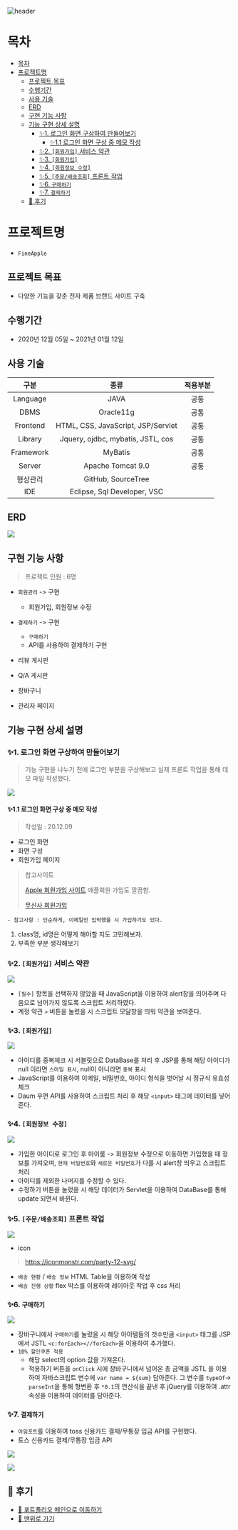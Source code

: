 ![header](https://capsule-render.vercel.app/api?type=slice&color=79b8ff&height=200&text=Portfolio&fontAlign=70&rotate=13&fontAlignY=25)


# 목차
- [목차](#목차)
- [프로젝트명](#프로젝트명)
  - [프로젝트 목표](#프로젝트-목표)
  - [수행기간](#수행기간)
  - [사용 기술](#사용-기술)
  - [ERD](#erd)
  - [구현 기능 사항](#구현-기능-사항)
  - [기능 구현 상세 설명](#기능-구현-상세-설명)
    - [✨1. 로그인 화면 구상하여 만들어보기](#1-로그인-화면-구상하여-만들어보기)
      - [✨1.1 로그인 화면 구상 중 메모 작성](#11-로그인-화면-구상-중-메모-작성)
    - [✨2. `[회원가입]` 서비스 약관](#2-회원가입-서비스-약관)
    - [✨3. `[회원가입]`](#3-회원가입)
    - [✨4. `[회원정보 수정]`](#4-회원정보-수정)
    - [✨5. `[주문/배송조회]` 프론트 작업](#5-주문배송조회-프론트-작업)
    - [✨6. `구매하기`](#6-구매하기)
    - [✨7. `결제하기`](#7-결제하기)
  - [🎉 후기](#-후기)


# 프로젝트명
- `FineApple`

## 프로젝트 목표
- 다양한 기능을 갖춘 전자 제품 브랜드 사이트 구축

## 수행기간
- 2020년 12월 05일 ~ 2021년 01월 12일

## 사용 기술 

구분|종류|적용부분
|:-:|:-:|:-:|
Language|JAVA|공통|
DBMS|Oracle11g|공통|
Frontend| HTML, CSS, JavaScript, JSP/Servlet|공통|
Library|Jquery, ojdbc, mybatis, JSTL, cos|공통|
Framework|MyBatis|공통|
Server| Apache Tomcat 9.0| 공통
형상관리|GitHub, SourceTree|
IDE | Eclipse, Sql Developer, VSC|


## ERD

![](https://images.velog.io/images/withcolinsong/post/163b4289-3e41-44b3-9c96-374441f766fb/image.png)

## 구현 기능 사항
> 프로젝트 인원 : 6명
- `회원관리` -> 구현 
  - 회원가입, 회원정보 수정
- `결제하기` -> 구현
  - `구매하기`
  - API를 사용하여 결제하기 구현
  
- 리뷰 게시판
- Q/A 게시판
- 장바구니
- 관리자 페이지

## 기능 구현 상세 설명

### ✨1. 로그인 화면 구상하여 만들어보기
> 기능 구현을 나누기 전에 로그인 부분을 구상해보고 실제 프론트 작업을 통해 데모 파일 작성했다.

![](https://images.velog.io/images/withcolinsong/post/5cdc6cfa-7cc7-41b3-a76e-5c075dfa28be/image.png)

#### ✨1.1 로그인 화면 구상 중 메모 작성
> 작성일 : 20.12.09
- 로그인 화면
- 화면 구성
- 회원가입 페이지

> 참고사이트
>  
>[Apple 회원가입 사이트](https://appleid.apple.com/account?localang=KP-KO&app_id=2083&returnURL=https%3A//secure2.store.apple.com/kr/shop/sign_in%3Fc%3DaHR0cHM6Ly93d3cuYXBwbGUuY29tL2tyL3Nob3AvYmFnfDFhb3MzMDQyM2E5M2JmNGU5YzVlYTBiYzY3MTNjN2FiZjQwZThiYzE5ODhk%26r%3DSCDHYHP7CY4H9XK2H%26s%3DaHR0cHM6Ly93d3cuYXBwbGUuY29tL2tyL3Nob3AvYmFnfDFhb3MzMDQyM2E5M2JmNGU5YzVlYTBiYzY3MTNjN2FiZjQwZThiYzE5ODhk) 애플회원 가입도 깔끔함.
>
>[무신사 회원가입](https://my.musinsa.com/member/v2/join)    
    
    
    - 참고사항 : 단순하게, 이메일만 입력했을 시 가입하기도 있다.

1. class명, id명은 어떻게 해야할 지도 고민해보자.
2. 부족한 부분 생각해보기

### ✨2. `[회원가입]` 서비스 약관

![](https://images.velog.io/images/withcolinsong/post/df6fd809-9adf-42e9-ac6b-f64f556d2e84/ezgif.com-gif-maker%20(2).gif)

- `[필수]` 항목을 선택하지 않았을 때 JavaScript을 이용하여 alert창을 띄어주며 다음으로 넘어가지 않도록 스크립트 처리하였다.
- 계정 약관 `>` 버튼을 눌렀을 시 스크립트 모달창을 띄워 약관을 보여준다.

### ✨3. `[회원가입]`

![](https://images.velog.io/images/withcolinsong/post/638c52f8-a0d3-46cd-8263-91cc3481b706/ezgif.com-gif-maker.gif)


- 아이디를 중복체크 시 서블릿으로 DataBase를 처리 후 JSP를 통해 해당 아이디가 null 이라면 `스마일 표시`, null이 아니라면 `중복` 표시    
- JavaScript를 이용하여 이메일, 비밀번호, 아이디 형식을 벗어날 시 정규식 유효성 체크
- Daum 우편 API를 사용하여 스크립트 처리 후 해당 `<input>` 태그에 데이터를 넣어준다.


### ✨4. `[회원정보 수정]`
![](https://images.velog.io/images/withcolinsong/post/19dc1469-780b-4703-94a3-cfdd77ccd491/ezgif.com-gif-maker%20(3).gif)

- 가입한 아이디로 로그인 후 마이룸 -> 회원정보 수정으로 이동하면 가입했을 때 정보를 가져오며, `현재 비밀번호`와 `새로운 비밀번호`가 다를 시 alert창 띄우고 스크립트 처리
- 아이디를 제외한 나머지를 수정할 수 있다.
- 수정하기 버튼을 눌렀을 시 해당 데이터가 Servlet을 이용하여 DataBase를 통해 update 되면서 바뀐다.

### ✨5. `[주문/배송조회]` 프론트 작업

![](https://images.velog.io/images/withcolinsong/post/9a2178de-e871-4eb6-b4a1-104b90b9606a/image.png)

- icon 
> https://iconmonstr.com/party-12-svg/

- `배송 현황` / `배송 정보` HTML Table을 이용하여 작성
- `배송 진행 상황` flex 박스를 이용하여 레이아웃 작업 후 css 처리


### ✨6. `구매하기`

![](https://images.velog.io/images/withcolinsong/post/5cf2a5cc-0639-4da8-98e8-2ce22c798724/ezgif.com-gif-maker%20(2).gif)

- 장바구니에서 `구매하기`를 눌렀을 시 해당 아이템들의 갯수만큼 `<input>` 태그를 JSP에서 JSTL `<c:forEach><//forEach>`을 이용하여 추가했다.
- `10% 할인쿠폰 적용`
  - 해당 select의 option 값을 가져온다. 
  - 적용하기 버튼을 `onClick` 시에 장바구니에서 넘어온 총 금액을 JSTL 을 이용하여 자바스크립트 변수에  `var name = ${sum}` 담아준다. 그 변수를 `typeOf`-> `parseInt`을 통해 형변환 후 `*0.1`의 연산식을 끝낸 후 jQuery를 이용하여 .attr 속성을 이용하여 데이터를 담아준다.


### ✨7. `결제하기`
- `아임포트`를 이용하여 toss 신용카드 결제/무통장 입금 API를 구현했다.
- 토스 신용카드 결제/무통장 입금 API

![](https://images.velog.io/images/withcolinsong/post/80ee3c4f-c8fe-4fae-a0ad-92135c32cdc0/ezgif.com-gif-maker.gif)

![](https://images.velog.io/images/withcolinsong/post/1a010224-ec1b-40cb-9f30-faa7789fb6fb/ezgif.com-gif-maker%20(1).gif)



## 🎉 후기


- [📁 포트폴리오 메인으로 이동하기](https://github.com/withColinSong/Portfolio)
- [📁 맨위로 가기](#목차)

















